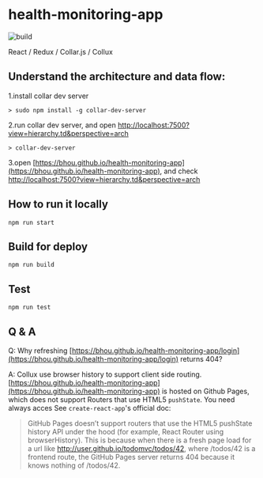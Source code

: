 # health-monitoring-app

![build](https://travis-ci.org/bhou/health-monitoring-app.svg?branch=master)

React / Redux / Collar.js / Collux

## Understand the architecture and data flow:

1.install collar dev server

```text
> sudo npm install -g collar-dev-server
```

2.run collar dev server, and open [http://localhost:7500?view=hierarchy.td&perspective=arch](http://localhost:7500?view=hierarchy.td&perspective=arch)
```text
> collar-dev-server
```

3.open [https://bhou.github.io/health-monitoring-app](https://bhou.github.io/health-monitoring-app), 
and check [http://localhost:7500?view=hierarchy.td&perspective=arch](http://localhost:7500?view=hierarchy.td&perspective=arch)


## How to run it locally

```text
npm run start
```

## Build for deploy

```text
npm run build
```

## Test

```text
npm run test
```

## Q & A

Q: Why refreshing [https://bhou.github.io/health-monitoring-app/login](https://bhou.github.io/health-monitoring-app/login) returns 404?

A: Collux use browser history to support client side routing. [https://bhou.github.io/health-monitoring-app](https://bhou.github.io/health-monitoring-app) is hosted 
on Github Pages, which does not support Routers that use HTML5 `pushState`. You need always acces  See `create-react-app`'s official doc:

> GitHub Pages doesn’t support routers that use the HTML5 pushState history API under the hood (for example, React Router using browserHistory). This is because when there is a fresh page load for a url like http://user.github.io/todomvc/todos/42, where /todos/42 is a frontend route, the GitHub Pages server returns 404 because it knows nothing of /todos/42. 


